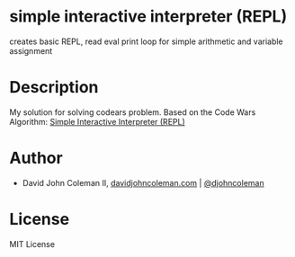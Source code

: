 # simple interactive interpreter (REPL)

creates basic REPL, read eval print loop for simple arithmetic and variable assignment

# Description

My solution for solving codears problem. Based on the Code Wars Algorithm:
[Simple Interactive Interpreter \(REPL\)](https://www.codewars.com/kata/simpler-interactive-interpreter)

# Author

* David John Coleman II, [davidjohncoleman.com](http://www.davidjohncoleman.com/) | [@djohncoleman](https://twitter.com/djohncoleman)

# License

MIT License

